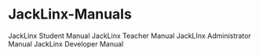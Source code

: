 JackLinx-Manuals
================

JackLinx Student Manual
JackLinx Teacher Manual
JackLInx Administrator Manual
JackLinx Developer Manual
